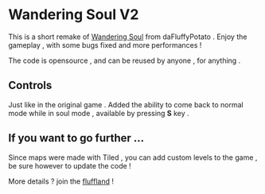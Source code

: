 # **Wandering Soul V2**

This is a short remake of [Wandering Soul](https://dafluffypotato.itch.io/wandering-soul) from daFluffyPotato .
Enjoy the gameplay , with some bugs fixed and more performances !

The code is opensource , and can be reused by anyone , for anything .

## Controls

Just like in the original game .
Added the ability to come back to normal mode while in soul mode , available by pressing **S** key .

## If you want to go further ...

Since maps were made with Tiled , you can add custom levels to the game , be sure however to update the code !

More details ? join the [fluffland](https://discord.gg/fluffland-554137097229959188) ! 
